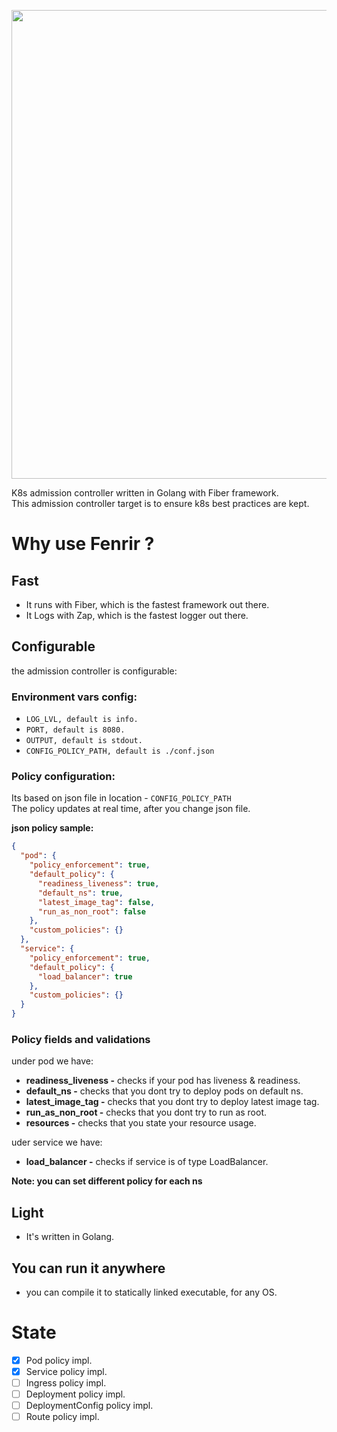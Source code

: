 <p align="center">
<img src="https://i.imgur.com/Wdp5QWg.png" width="750" />
</p>
K8s admission controller written in Golang with Fiber framework. 
</br>
This admission controller target is to ensure k8s best practices are kept.

# Why use Fenrir ?
## Fast
* It runs with Fiber, which is the fastest framework out there.
* It Logs with Zap, which is the fastest logger out there.

## Configurable
the admission controller is configurable:
### Environment vars config:
* `LOG_LVL, default is info.`
* `PORT, default is 8080.`
* `OUTPUT, default is stdout.`
* `CONFIG_POLICY_PATH, default is ./conf.json`

### Policy configuration:
Its based on json file in location - `CONFIG_POLICY_PATH`
</br>
The policy updates at real time, after you change json file.

**json policy sample:**
```json
{
  "pod": {
    "policy_enforcement": true,
    "default_policy": {
      "readiness_liveness": true,
      "default_ns": true,
      "latest_image_tag": false,
      "run_as_non_root": false
    },
    "custom_policies": {}
  },
  "service": {
    "policy_enforcement": true,
    "default_policy": {
      "load_balancer": true
    },
    "custom_policies": {}
  }
}
```

### Policy fields and validations
under pod we have:
* **readiness_liveness -** checks if your pod has liveness & readiness.
* **default_ns -** checks that you dont try to deploy pods on default ns.
* **latest_image_tag -** checks that you dont try to deploy latest image tag.
* **run_as_non_root -** checks that you dont try to run as root.
* **resources -** checks that you state your resource usage.


uder service we have:
</br>
* **load_balancer -** checks if service is of type LoadBalancer.

**Note: you can set different policy for each ns**

## Light
* It's written in Golang.

## You can run it anywhere
* you can compile it to statically linked executable, for any OS.

# State
- [x] Pod policy impl.
- [x] Service policy impl.
- [ ] Ingress policy impl.
- [ ] Deployment policy impl.
- [ ] DeploymentConfig policy impl.
- [ ] Route policy impl.